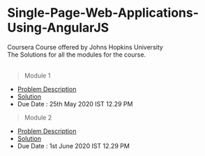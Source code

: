 # Single-Page-Web-Applications-Using-AngularJS
Coursera Course offered by Johns Hopkins University <br/>
The Solutions for all the modules for the course.<br />
<br/>
> Module 1
* [Problem Description](https://github.com/jhu-ep-coursera/fullstack-course5/blob/master/assignments/assignment1/Assignment-1.md)
* [Solution](https://atharva1701.github.io/Single-Page-Web-Applications-Using-AngularJS/module1-solution/)
* Due Date : 25th May 2020 IST 12.29 PM<br/>
> Module 2
* [Problem Description](https://github.com/jhu-ep-coursera/fullstack-course5/blob/master/assignments/assignment2/Assignment-2.md)
* [Solution](https://atharva1701.github.io/Single-Page-Web-Applications-Using-AngularJS/module2-solution/)
* Due Date : 1st June 2020 IST 12.29 PM

